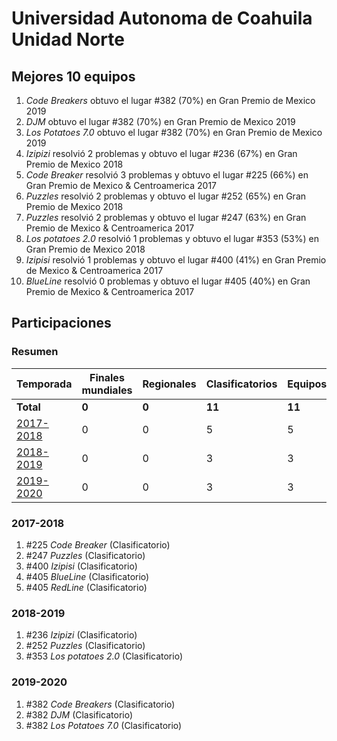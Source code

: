 # Universidad Autonoma de Coahuila Unidad Norte

## Mejores 10 equipos

1. _Code Breakers_ obtuvo el lugar #382 (70%) en Gran Premio de Mexico 2019
1. _DJM_ obtuvo el lugar #382 (70%) en Gran Premio de Mexico 2019
1. _Los Potatoes 7.0_ obtuvo el lugar #382 (70%) en Gran Premio de Mexico 2019
1. _Izipizi_ resolvió 2 problemas y obtuvo el lugar #236 (67%) en Gran Premio de Mexico 2018
1. _Code Breaker_ resolvió 3 problemas y obtuvo el lugar #225 (66%) en Gran Premio de Mexico & Centroamerica 2017
1. _Puzzles_ resolvió 2 problemas y obtuvo el lugar #252 (65%) en Gran Premio de Mexico 2018
1. _Puzzles_ resolvió 2 problemas y obtuvo el lugar #247 (63%) en Gran Premio de Mexico & Centroamerica 2017
1. _Los potatoes 2.0_ resolvió 1 problemas y obtuvo el lugar #353 (53%) en Gran Premio de Mexico 2018
1. _Izipisi_ resolvió 1 problemas y obtuvo el lugar #400 (41%) en Gran Premio de Mexico & Centroamerica 2017
1. _BlueLine_ resolvió 0 problemas y obtuvo el lugar #405 (40%) en Gran Premio de Mexico & Centroamerica 2017

## Participaciones

### Resumen

| Temporada | Finales mundiales | Regionales | Clasificatorios | Equipos |
| --- | --- | --- | --- | --- |
| **Total** | **0** | **0** | **11** | **11** |
| [2017-2018](#2017-2018) | 0 | 0 | 5 | 5 |
| [2018-2019](#2018-2019) | 0 | 0 | 3 | 3 |
| [2019-2020](#2019-2020) | 0 | 0 | 3 | 3 |

### 2017-2018

1. #225 _Code Breaker_ (Clasificatorio)
1. #247 _Puzzles_ (Clasificatorio)
1. #400 _Izipisi_ (Clasificatorio)
1. #405 _BlueLine_ (Clasificatorio)
1. #405 _RedLine_ (Clasificatorio)

### 2018-2019

1. #236 _Izipizi_ (Clasificatorio)
1. #252 _Puzzles_ (Clasificatorio)
1. #353 _Los potatoes 2.0_ (Clasificatorio)

### 2019-2020

1. #382 _Code Breakers_ (Clasificatorio)
1. #382 _DJM_ (Clasificatorio)
1. #382 _Los Potatoes 7.0_ (Clasificatorio)



